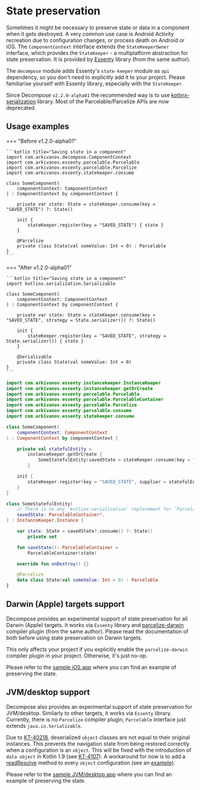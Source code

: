 # State preservation

Sometimes it might be necessary to preserve state or data in a component when it gets destroyed. A very common use case is Android Activity recreation due to configuration changes, or process death on Android or iOS. The `ComponentContext` interface extends the `StateKeeperOwner` interface, which provides the `StateKeeper` - a multiplatform abstraction for state preservation. It is provided by [Essenty](https://github.com/arkivanov/Essenty) library (from the same author).

The `decompose` module adds Essenty's `state-keeper` module as `api` dependency, so you don't need to explicitly add it to your project. Please familiarise yourself with Essenty library, especially with the `StateKeeper`.

Since Decompose `v2.2.0-alpha01` the recommended way is to use [kotlinx-serialization](https://github.com/Kotlin/kotlinx.serialization) library. Most of the Parcelable/Parcelize APIs are now deprecated.

## Usage examples

=== "Before v1.2.0-alpha01"

    ```kotlin title="Saving state in a component"
    import com.arkivanov.decompose.ComponentContext
    import com.arkivanov.essenty.parcelable.Parcelable
    import com.arkivanov.essenty.parcelable.Parcelize
    import com.arkivanov.essenty.statekeeper.consume
    
    class SomeComponent(
        componentContext: ComponentContext
    ) : ComponentContext by componentContext {
    
        private var state: State = stateKeeper.consume(key = "SAVED_STATE") ?: State()
    
        init {
            stateKeeper.register(key = "SAVED_STATE") { state }
        }
    
        @Parcelize
        private class State(val someValue: Int = 0) : Parcelable
    }
    ```

=== "After v1.2.0-alpha01"

    ```kotlin title="Saving state in a component"
    import kotlinx.serialization.Serializable
    
    class SomeComponent(
        componentContext: ComponentContext
    ) : ComponentContext by componentContext {
    
        private var state: State = stateKeeper.consume(key = "SAVED_STATE", strategy = State.serializer()) ?: State()
    
        init {
            stateKeeper.register(key = "SAVED_STATE", strategy = State.serializer()) { state }
        }
    
        @Serializable
        private class State(val someValue: Int = 0)
    }
    ```

```kotlin title="Saving state of a retained instance"
import com.arkivanov.essenty.instancekeeper.InstanceKeeper
import com.arkivanov.essenty.instancekeeper.getOrCreate
import com.arkivanov.essenty.parcelable.Parcelable
import com.arkivanov.essenty.parcelable.ParcelableContainer
import com.arkivanov.essenty.parcelable.Parcelize
import com.arkivanov.essenty.parcelable.consume
import com.arkivanov.essenty.statekeeper.consume

class SomeComponent(
    componentContext: ComponentContext
) : ComponentContext by componentContext {

    private val statefulEntity =
        instanceKeeper.getOrCreate {
            SomeStatefulEntity(savedState = stateKeeper.consume(key = "SAVED_STATE"))
        }

    init {
        stateKeeper.register(key = "SAVED_STATE", supplier = statefulEntity::saveState)
    }
}

class SomeStatefulEntity(
    // There is no any `kotlinx-serialization` replacement for `ParcelableContainer` currently, please continue using it until v3.0
    savedState: ParcelableContainer?,
) : InstanceKeeper.Instance {

    var state: State = savedState?.consume() ?: State()
        private set

    fun saveState(): ParcelableContainer =
        ParcelableContainer(state)

    override fun onDestroy() {}

    @Parcelize
    data class State(val someValue: Int = 0) : Parcelable
}
```

## Darwin (Apple) targets support

Decompose provides an experimental support of state preservation for all Darwin (Apple) targets. It works via `Essenty` library and [parcelize-darwin](https://github.com/arkivanov/parcelize-darwin) compiler plugin (from the same author). Please read the documentation of both before using state preservation on Darwin targets.

This only affects your project if you explicitly enable the `parcelize-darwin` compiler plugin in your project. Otherwise, it's just no-op.

Please refer to the [sample iOS app](https://github.com/arkivanov/Decompose/blob/master/sample/app-ios/app-ios/app_iosApp.swift) where you can find an example of preserving the state.

## JVM/desktop support

Decompose also provides an experimental support of state preservation for JVM/desktop. Similarly to other targets, it works via `Essenty` library. Currently, there is no `Parcelize` compiler plugin, `Parcelable` interface just extends `java.io.Serializable`.

Due to [KT-40218](https://youtrack.jetbrains.com/issue/KT-40218), deserialized `object` classes are not equal to their original instances. This prevents the navigation state from being restored correctly when a configuration is an `object`. This will be fixed with the introduction of `data object` in Kotlin 1.9 (see [KT-4107](https://youtrack.jetbrains.com/issue/KT-4107)). A workaround for now is to add a [readResolve](https://docs.oracle.com/javase/7/docs/platform/serialization/spec/input.html#5903) method to every `object` configuration (see an [example](https://github.com/arkivanov/Decompose/blob/master/sample/shared/shared/src/commonMain/kotlin/com/arkivanov/sample/shared/root/DefaultRootComponent.kt)).

Please refer to the [sample JVM/desktop app](https://github.com/arkivanov/Decompose/blob/master/sample/app-desktop/src/jvmMain/kotlin/com/arkivanov/sample/app/Main.kt) where you can find an example of preserving the state.
